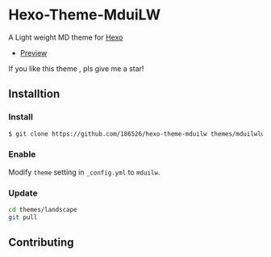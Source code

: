 # Hexo-Theme-MduiLW

A Light weight MD theme for [Hexo]

- [Preview](http://mduilw.186526.xyz)

If you like this theme , pls give me a star!

## Installtion

### Install

``` bash
$ git clone https://github.com/186526/hexo-theme-mduilw themes/mduilwlw
```

### Enable

Modify `theme` setting in `_config.yml` to `mduilw`.

### Update

``` bash
cd themes/landscape
git pull
```

## Contributing
[Hexo]: https://hexo.io/
[MDUI]: https://mdui.org/
[菠萝大佬]: https://wngamebox.cn/